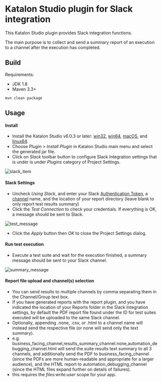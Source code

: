 # Katalon Studio plugin for Slack integration

This Katalon Studio plugin provides Slack integration functions.

The main purpose is to collect and send a summary report of an execution to a channel after the execution has completed.

## Build

Requirements:
- JDK 1.8
- Maven 3.3+

`mvn clean package`

## Usage
#### Install
- Install the Katalon Studio v6.0.3 or later: [win32](https://s3.amazonaws.com/katalon/release-beta/6.0.3/Katalon_Studio_Windows_32.zip), [win64](https://s3.amazonaws.com/katalon/release-beta/6.0.3/Katalon_Studio_Windows_64.zip), [macOS](https://s3.amazonaws.com/katalon/release-beta/6.0.3/Katalon+Studio.dmg), and [linux64](https://s3.amazonaws.com/katalon/release-beta/6.0.3/Katalon_Studio_Linux_64.tar.gz).
- Choose *Plugin* > *Install Plugin* in Katalon Studio main menu and select the generated jar file.
- Click on *Slack* toolbar button to configure Slack Integration settings that is under  is under *Plugins* category of Project Settings.

![slack_item](/docs/images/slack_item.png)

#### Slack Settings
- Uncheck *Using Slack*, and enter your Slack [Authentication Token](https://get.slack.help/hc/en-us/articles/215770388-Create-and-regenerate-API-tokens), a [channel](https://get.slack.help/hc/en-us/categories/200111606-Using-Slack#work-in-channels) name, and the location of your report directory (leave blank to only report test results summary)
- Click the *Test Connection* to check your credentials. If everything is OK, a message should be sent to Slack.

![test_message](/docs/images/test_message.png)
- Click the *Apply* button then *OK* to close the Project Settings dialog.

#### Run test execution
- Execute a test suite and wait for the execution finished, a summary message should be sent to your Slack channel.

![summary_message](/docs/images/summary_message.png)

#### Report file upload and channel(s) selection
- You can send results to multiple channels by comma separating them in the Channel/Group text box.
- If you have generated reports with the report plugin, and you have indicated the location of your Reports folder in the Slack Integration settings, by default the PDF report file found under the ID for test suites executed will be uploaded to the same Slack channel.
- Optionally, appending .none, .csv, or .html to a channel name will instead send the respective file (or none will send only the text summary).
- e.g. business_facing_channel,results_summary_channel.none,automation_debugging_channel.html will send the suite results text summary to all 3 channels, and additionally send the PDF to business_facing_channel (since the PDFs are more human-readable and appropriate for a larger audience), and the HTML report to automation_debugging_channel (since the HTML files expand further on details of failures). 
- this requires the *files:write:user* scope for your app.